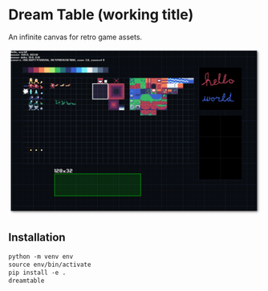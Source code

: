 # Dream Table (working title)

An infinite canvas for retro game assets.

![Screenshot of Dream Table's interface](screenshot.png)

## Installation

```
python -m venv env
source env/bin/activate
pip install -e .
dreamtable
```
